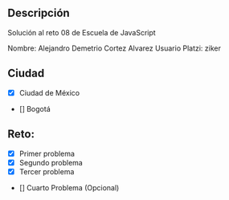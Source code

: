 ## Descripción

Solución al reto 08 de Escuela de JavaScript

Nombre: Alejandro Demetrio Cortez Alvarez
Usuario Platzi: ziker

## Ciudad
- [X] Ciudad de México
- [] Bogotá

## Reto:
  - [X] Primer problema
  - [X] Segundo problema
  - [X] Tercer problema
  - [] Cuarto Problema (Opcional)
